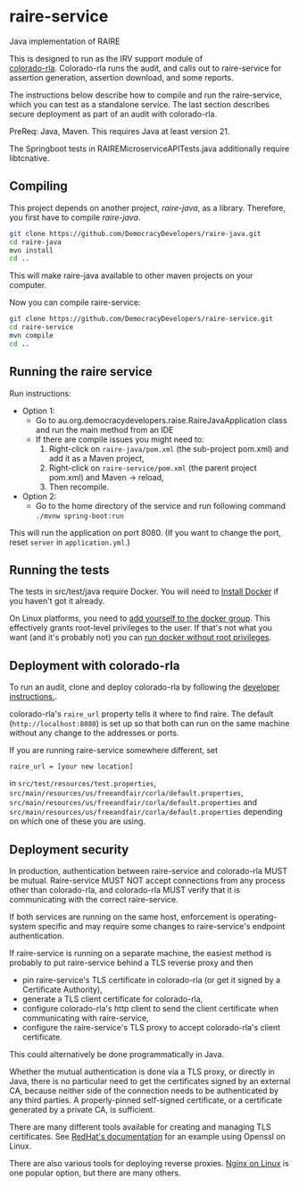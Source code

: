# raire-service
Java implementation of RAIRE

This is designed to run as the IRV support module of  
[colorado-rla](https://github.com/DemocracyDevelopers/colorado-rla). Colorado-rla runs the audit, 
and calls out to raire-service for assertion generation, assertion download, and some reports.

The instructions below describe how to compile and run the raire-service, which you can test as a 
standalone service. The last section describes secure deployment as part of an audit with colorado-rla.

PreReq: Java, Maven. This requires Java at least version 21.

The Springboot tests in RAIREMicroserviceAPITests.java additionally require libtcnative.

## Compiling 

This project depends on another project, _raire-java_, as a library. Therefore, you
first have to compile _raire-java_.

```bash
git clone https://github.com/DemocracyDevelopers/raire-java.git
cd raire-java
mvn install
cd ..
```

This will make raire-java available to other maven projects on your computer.

Now you can compile raire-service:
```bash
git clone https://github.com/DemocracyDevelopers/raire-service.git
cd raire-service
mvn compile
cd ..
```

## Running the raire service

Run instructions:
- Option 1: 
  - Go to au.org.democracydevelopers.raise.RaireJavaApplication class and run the main method from an IDE
  - If there are compile issues you might need to:
    1. Right-click on `raire-java/pom.xml` (the sub-project pom.xml) and add it as a Maven project,
    2. Right-click on `raire-service/pom.xml` (the parent project pom.xml) and Maven -> reload,
    3. Then recompile.
- Option 2:
  - Go to the home directory of the service and run following command
    `./mvnw spring-boot:run`

This will run the application on port 8080.  (If you want to change the port, reset `server` in `application.yml`.)

## Running the tests
The tests in src/test/java require Docker. You will need to [Install Docker](https://docs.docker.com/get-docker/) if you haven't got it already. 

On Linux platforms, you need to [add yourself to the docker group](https://docs.docker.com/engine/install/linux-postinstall/). This effectively grants root-level privileges to the user. If that's not what you want (and it's probably not) you can [run docker without root privileges](https://docs.docker.com/engine/security/rootless/).

## Deployment with colorado-rla
To run an audit, clone and deploy colorado-rla by following the [developer instructions.](https://github.com/DemocracyDevelopers/colorado-rla/blob/main/docs/25_developer.md#install-and-setup).

colorado-rla's `raire_url` property tells it where to find raire. The default (`http://localhost:8080`)
is set up so that both can run on the same machine without any change to the addresses or ports.

If you are running raire-service somewhere different, set 
```angular2html
raire_url = [your new location]
```
in `src/test/resources/test.properties`, `src/main/resources/us/freeandfair/corla/default.properties`,
`src/main/resources/us/freeandfair/corla/default.properties` and `src/main/resources/us/freeandfair/corla/default.properties`
depending on which one of these you are using.

## Deployment security
In production, authentication between raire-service and colorado-rla MUST be mutual. 
Raire-service MUST NOT accept connections from any process other than colorado-rla, and colorado-rla
MUST verify that it is communicating with the correct raire-service.

If both services are running on the same host, enforcement is operating-system specific and may require 
some changes to raire-service's endpoint authentication.

If raire-service is running on a separate machine, the easiest method is probably to put raire-service 
behind a TLS reverse proxy and then
- pin raire-service's TLS certificate in colorado-rla (or get it signed by a Certificate Authority),
- generate a TLS client certificate for colorado-rla, 
- configure colorado-rla's http client to send the client certificate when communicating with raire-service,
- configure the raire-service's TLS proxy to accept colorado-rla's client certificate.

This could alternatively be done programmatically in Java.

Whether the mutual authentication is done via a TLS proxy, or directly in Java, there is no particular
need to get the certificates signed by an external CA, because neither side of the connection needs
to be authenticated by any third parties. A properly-pinned self-signed certificate, or a certificate
generated by a private CA, is sufficient.

There are many different tools available for creating and managing TLS certificates. See [RedHat's documentation](
https://docs.redhat.com/en/documentation/red_hat_enterprise_linux/8/html/securing_networks/creating-and-managing-tls-keys-and-certificates_securing-networks#using-a-private-ca-to-issue-certificates-for-csrs-with-gnutls_creating-and-managing-tls-keys-and-certificates)
for an example using Openssl on Linux.

There are also various tools for deploying reverse proxies. 
[Nginx on Linux](https://www.digitalocean.com/community/tutorials/how-to-configure-nginx-as-a-reverse-proxy-on-ubuntu-22-04)
is one popular option, but there are many others.
